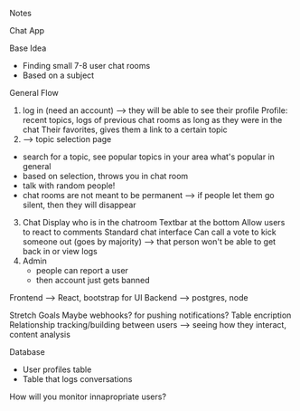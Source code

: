Notes

Chat App

Base Idea
- Finding small 7-8 user chat rooms
- Based on a subject

General Flow
1. log in (need an account) --> they will be able to see their profile
Profile: recent topics, logs of previous chat rooms as long as they were in the chat
Their favorites, gives them a link to a certain topic
2. --> topic selection page
  * search for a topic, see popular topics in your area
    what's popular in general
  * based on selection, throws you in chat room
  * talk with random people!
  * chat rooms are not meant to be permanent 
    --> if people let them go silent, then they will disappear
3. Chat 
   Display who is in the chatroom
   Textbar at the bottom
   Allow users to react to comments
   Standard chat interface
   Can call a vote to kick someone out (goes by majority)
    --> that person won't be able to get back in or view logs
4. Admin
   * people can report a user
   * then account just gets banned

Frontend --> React, bootstrap for UI
Backend --> postgres, node

Stretch Goals
Maybe webhooks? for pushing notifications?
Table encription
Relationship tracking/building between users
 --> seeing how they interact, content analysis 

Database
* User profiles table
* Table that logs conversations

How will you monitor innapropriate users? 
